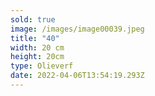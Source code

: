 ```yaml
---
sold: true
image: /images/image00039.jpeg
title: "40"
width: 20 cm
height: 20cm
type: Olieverf
date: 2022-04-06T13:54:19.293Z
---
```

